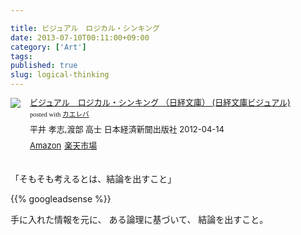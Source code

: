```yaml
---

title: ビジュアル　ロジカル・シンキング
date: 2013-07-10T00:11:00+09:00
category: ['Art']
tags: 
published: true
slug: logical-thinking
---
```


<p></p>

<div class="kaerebalink-box" style="text-align:left;padding-bottom:20px;font-size:small;/zoom: 1;overflow: hidden;"><div class="kaerebalink-image" style="float:left;margin:0 15px 10px 0;"><a href="http://www.amazon.co.jp/exec/obidos/ASIN/4532119227/meganii-22/ref=nosim/" rel="nofollow" target="_blank"><img src="https://images-na.ssl-images-amazon.com/images/I/517dAx7Ih4L._SL160_.jpg" style="border: none;" /></a></div><div class="kaerebalink-info" style="line-height:120%;/zoom: 1;overflow: hidden;"><div class="kaerebalink-name" style="margin-bottom:10px;line-height:120%"><a href="http://www.amazon.co.jp/exec/obidos/ASIN/4532119227/meganii-22/ref=nosim/" rel="nofollow" target="_blank">ビジュアル　ロジカル・シンキング （日経文庫） (日経文庫ビジュアル)</a><div class="kaerebalink-powered-date" style="font-size:8pt;margin-top:5px;font-family:verdana;line-height:120%">posted with <a href="http://kaereba.com" target="_blank">カエレバ</a></div></div><div class="kaerebalink-detail" style="margin-bottom:5px;">平井 孝志,渡部 高士 日本経済新聞出版社 2012-04-14    </div><div class="kaerebalink-link1" style="margin-top:10px;"><div class="shoplinkamazon" style="display:inline;margin-right:5px"><a href="http://www.amazon.co.jp/gp/search?keywords=%83r%83W%83%85%83A%83%8B%20%83%8D%83W%83J%83%8B%81E%83V%83%93%83L%83%93%83O%20%93%FA%8Co%95%B6%8C%C9&__mk_ja_JP=%83J%83%5E%83J%83i&tag=meganii-22" rel="nofollow" target="_blank" title="アマゾン" >Amazon</a></div><div class="shoplinkrakuten" style="display:inline;margin-right:5px"><a href="http://hb.afl.rakuten.co.jp/hgc/0f1c1106.d5997202.117c2ed9.4ab7d4d2/?pc=http%3A%2F%2Fsearch.rakuten.co.jp%2Fsearch%2Fmall%2F%25E3%2583%2593%25E3%2582%25B8%25E3%2583%25A5%25E3%2582%25A2%25E3%2583%25AB%2520%25E3%2583%25AD%25E3%2582%25B8%25E3%2582%25AB%25E3%2583%25AB%25E3%2583%25BB%25E3%2582%25B7%25E3%2583%25B3%25E3%2582%25AD%25E3%2583%25B3%25E3%2582%25B0%2520%25E6%2597%25A5%25E7%25B5%258C%25E6%2596%2587%25E5%25BA%25AB%2F-%2Ff.1-p.1-s.1-sf.0-st.A-v.2%3Fx%3D0%26scid%3Daf_ich_link_urltxt%26m%3Dhttp%3A%2F%2Fm.rakuten.co.jp%2F" rel="nofollow" target="_blank" title="楽天市場" >楽天市場</a></div></div></div><div class="booklink-footer" style="clear: left"></div></div>

<p></p>

「そもそも考えるとは、結論を出すこと」


{{% googleadsense %}}

手に入れた情報を元に、
ある論理に基づいて、
結論を出すこと。
